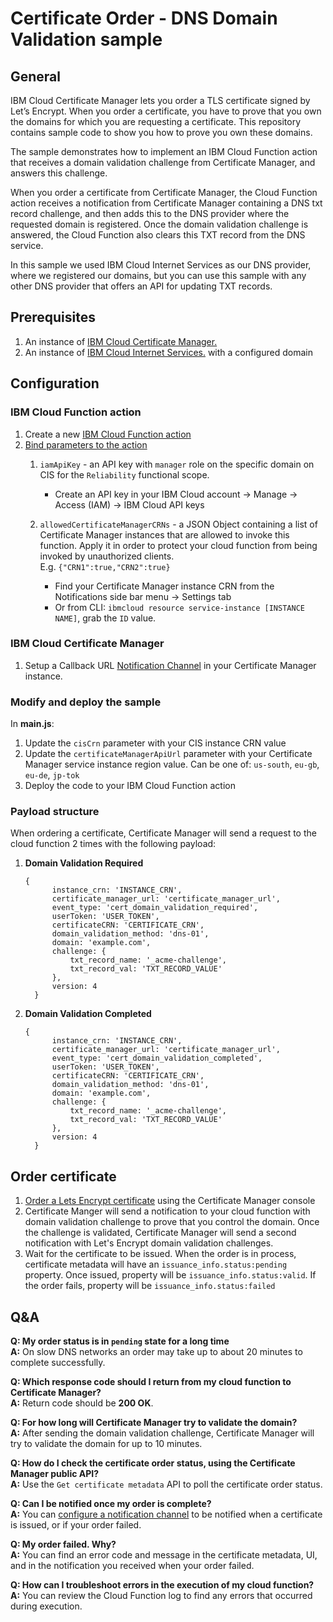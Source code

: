 # Certificate Order - DNS Domain Validation sample
## General
IBM Cloud Certificate Manager lets you order a TLS certificate signed by Let’s Encrypt. When you order a certificate, you have to prove that you own the domains for which you are requesting a certificate. This repository contains sample code to show you how to prove you own these domains.

The sample demonstrates how to implement an IBM Cloud Function action that receives a domain validation challenge from Certificate Manager, and answers this challenge. 

When you order a certificate from Certificate Manager, the Cloud Function action receives a notification from Certificate Manager containing a DNS txt record challenge, and then adds this to the DNS provider where the requested domain is registered. Once the domain validation challenge is answered, the Cloud Function also clears this TXT record from the DNS service.

In this sample we used IBM Cloud Internet Services as our DNS provider, where we registered our domains, but you can use this sample with any other DNS provider that offers an API for updating TXT records.

## Prerequisites
 
1. An instance of [IBM Cloud Certificate Manager.](https://cloud.ibm.com/docs/services/certificate-manager)
2. An instance of [IBM Cloud Internet Services.](https://cloud.ibm.com/docs/infrastructure/cis) with a configured domain

## Configuration
### IBM Cloud Function action
1. Create a new [IBM Cloud Function action](https://cloud.ibm.com/docs/openwhisk/index.html#openwhisk_start_hello_world)
2. [Bind parameters to the action](https://cloud.ibm.com/docs/openwhisk/parameters.html#default-params-action) 
    1. `iamApiKey` - an API key with `manager` role on the specific domain on CIS for the `Reliability` functional scope.
    
        * Create an API key in your IBM Cloud account -> Manage -> Access (IAM) -> IBM Cloud API keys
    2. `allowedCertificateManagerCRNs` - a JSON Object containing a list of Certificate Manager instances that are allowed to invoke this function.
        Apply it in order to protect your cloud function from being invoked by unauthorized clients.  
        E.g. `{"CRN1":true,"CRN2":true}` 
        
        * Find your Certificate Manager instance CRN from the Notifications side bar menu -> Settings tab
        * Or from CLI: `ibmcloud resource service-instance [INSTANCE NAME]`, grab the `ID` value.

### IBM Cloud Certificate Manager
1. Setup a Callback URL [Notification Channel](https://cloud.ibm.com/docs/services/certificate-manager?topic=certificate-manager-configuring-notifications#callback) in your Certificate Manager instance.

### Modify and deploy the sample
In **main.js**:
1. Update the `cisCrn` parameter with your CIS instance CRN value
2. Update the `certificateManagerApiUrl` parameter with your Certificate Manager service instance region value. Can be one of: `us-south`, `eu-gb`, `eu-de`, `jp-tok`
3. Deploy the code to your IBM Cloud Function action
 
 ### Payload structure
 
When ordering a certificate, Certificate Manager will send a request to the cloud function 2 times with the following payload:

1. **Domain Validation Required**
     ```
    {
           instance_crn: 'INSTANCE_CRN',
           certificate_manager_url: 'certificate_manager_url',
           event_type: 'cert_domain_validation_required',
           userToken: 'USER_TOKEN',
           certificateCRN: 'CERTIFICATE_CRN',
           domain_validation_method: 'dns-01',
           domain: 'example.com',
           challenge: {
               txt_record_name: '_acme-challenge',
               txt_record_val: 'TXT_RECORD_VALUE'
           },
           version: 4
       }
      ```
 2. **Domain Validation Completed**
      ```
     {
            instance_crn: 'INSTANCE_CRN',
            certificate_manager_url: 'certificate_manager_url',
            event_type: 'cert_domain_validation_completed',
            userToken: 'USER_TOKEN',
            certificateCRN: 'CERTIFICATE_CRN',
            domain_validation_method: 'dns-01',
            domain: 'example.com',
            challenge: {
                txt_record_name: '_acme-challenge',
                txt_record_val: 'TXT_RECORD_VALUE'
            },
            version: 4
        }
       ```
 
## Order certificate
1. [Order a Lets Encrypt certificate](https://cloud.ibm.com/docs/services/certificate-manager?topic=certificate-manager-managing-certificates-from-the-dashboard#importing-a-certificate) using the Certificate Manager console
2. Certificate Manger will send a notification to your cloud function with domain validation challenge to prove that you control the domain. Once the challenge is validated, Certificate Manager will send a second notification with Let's Encrypt domain validation challenges. 
3. Wait for the certificate to be issued. When the order is in process, certificate metadata will have an `issuance_info.status:pending` property. Once issued, property will be `issuance_info.status:valid`. If the order fails, property will be `issuance_info.status:failed`

## Q&A
**Q: My order status is in `pending` state for a long time**   
**A:** On slow DNS networks an order may take up to about 20 minutes to complete successfully.

**Q: Which response code should I return from my cloud function to Certificate Manager?**  
**A:** Return code should be **200 OK**.

**Q: For how long will Certificate Manager try to validate the domain?**  
**A:** After sending the domain validation challenge, Certificate Manager will try to validate the domain for up to 10 minutes.

**Q: How do I check the certificate order status, using the Certificate Manager public API?**  
**A:** Use the `Get certificate metadata` API to poll the certificate order status.

**Q: Can I be notified once my order is complete?**  
**A:** You can [configure a notification channel](https://cloud.ibm.com/docs/services/certificate-manager?topic=certificate-manager-configuring-notifications#configuring-notifications) to be notified when a certificate is issued, or if your order failed.

**Q: My order failed. Why?**  
**A:** You can find an error code and message in the certificate metadata, UI, and in the notification you received when your order failed.

**Q: How can I troubleshoot errors in the execution of my cloud function?**  
**A:** You can review the Cloud Function log to find any errors that occurred during execution.

